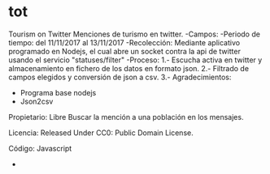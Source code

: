 # tot
Tourism on Twitter
Menciones de turismo en twitter.
-Campos:
-Periodo de tiempo: del 11/11/2017 al 13/11/2017
-Recolección: Mediante aplicativo programado en Nodejs, el cual abre un socket contra la api de twitter usando el servicio  "statuses/filter"
-Proceso: 
  1.- Escucha activa en twitter y almacenamiento en fichero de los datos en formato json.
  2.- Filtrado de campos elegidos y conversión de json a csv.
  3.- 
 Agradecimientos:
  - Programa base nodejs
  - Json2csv
  
 Propietario: Libre
 Buscar la mención a una población en los mensajes.
 
 Licencia: Released Under CC0: Public Domain License.
 
 Código: Javascript

-


